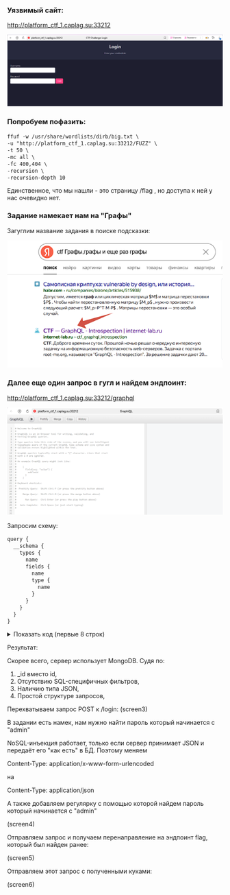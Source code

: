 ### Уязвимый сайт:

http://platform_ctf_1.caplag.su:33212

![](./screens/screen1.PNG)

### Попробуем пофазить:

```
ffuf -w /usr/share/wordlists/dirb/big.txt \
-u "http://platform_ctf_1.caplag.su:33212/FUZZ" \
-t 50 \
-mc all \
-fc 400,404 \
-recursion \
-recursion-depth 10
```

Единственное, что мы нашли - это страницу /flag , но доступа к ней у нас очевидно нет.

### Задание намекает нам на "Графы"

Загуглим название задания в поиске подсказки:

![](./screens/screen2.PNG)

### Далее еще один запрос в гугл и найдем эндпоинт:

http://platform_ctf_1.caplag.su:33212/graphql

![](./screens/screen7.PNG)

Запросим схему:

```
query {
  __schema {
    types {
      name
      fields {
        name
        type {
          name
        }
      }
    }
  }
}
```

<details>
<summary>Показать код (первые 8 строк)</summary>

```json
{
  "data": {
    "__schema": {
      "types": [
        {
          "name": "JSON",
          "fields": null
        },
        {
          "name": "UserStats",
          "fields": [
            {
              "name": "_id",
              "type": {
                "name": "ID"
              }
            },
            {
              "name": "count",
              "type": {
                "name": "Int"
              }
            }
          ]
        },
        {
          "name": "ID",
          "fields": null
        },
        {
          "name": "Int",
          "fields": null
        },
        {
          "name": "Query",
          "fields": [
            {
              "name": "getUserStats",
              "type": {
                "name": null
              }
            }
          ]
        },
        {
          "name": "Boolean",
          "fields": null
        },
        {
          "name": "String",
          "fields": null
        },
        {
          "name": "__Schema",
          "fields": [
            {
              "name": "description",
              "type": {
                "name": "String"
              }
            },
            {
              "name": "types",
              "type": {
                "name": null
              }
            },
            {
              "name": "queryType",
              "type": {
                "name": null
              }
            },
            {
              "name": "mutationType",
              "type": {
                "name": "__Type"
              }
            },
            {
              "name": "subscriptionType",
              "type": {
                "name": "__Type"
              }
            },
            {
              "name": "directives",
              "type": {
                "name": null
              }
            }
          ]
        },
        {
          "name": "__Type",
          "fields": [
            {
              "name": "kind",
              "type": {
                "name": null
              }
            },
            {
              "name": "name",
              "type": {
                "name": "String"
              }
            },
            {
              "name": "description",
              "type": {
                "name": "String"
              }
            },
            {
              "name": "specifiedByUrl",
              "type": {
                "name": "String"
              }
            },
            {
              "name": "fields",
              "type": {
                "name": null
              }
            },
            {
              "name": "interfaces",
              "type": {
                "name": null
              }
            },
            {
              "name": "possibleTypes",
              "type": {
                "name": null
              }
            },
            {
              "name": "enumValues",
              "type": {
                "name": null
              }
            },
            {
              "name": "inputFields",
              "type": {
                "name": null
              }
            },
            {
              "name": "ofType",
              "type": {
                "name": "__Type"
              }
            }
          ]
        },
        {
          "name": "__TypeKind",
          "fields": null
        },
        {
          "name": "__Field",
          "fields": [
            {
              "name": "name",
              "type": {
                "name": null
              }
            },
            {
              "name": "description",
              "type": {
                "name": "String"
              }
            },
            {
              "name": "args",
              "type": {
                "name": null
              }
            },
            {
              "name": "type",
              "type": {
                "name": null
              }
            },
            {
              "name": "isDeprecated",
              "type": {
                "name": null
              }
            },
            {
              "name": "deprecationReason",
              "type": {
                "name": "String"
              }
            }
          ]
        },
        {
          "name": "__InputValue",
          "fields": [
            {
              "name": "name",
              "type": {
                "name": null
              }
            },
            {
              "name": "description",
              "type": {
                "name": "String"
              }
            },
            {
              "name": "type",
              "type": {
                "name": null
              }
            },
            {
              "name": "defaultValue",
              "type": {
                "name": "String"
              }
            },
            {
              "name": "isDeprecated",
              "type": {
                "name": null
              }
            },
            {
              "name": "deprecationReason",
              "type": {
                "name": "String"
              }
            }
          ]
        },
        {
          "name": "__EnumValue",
          "fields": [
            {
              "name": "name",
              "type": {
                "name": null
              }
            },
            {
              "name": "description",
              "type": {
                "name": "String"
              }
            },
            {
              "name": "isDeprecated",
              "type": {
                "name": null
              }
            },
            {
              "name": "deprecationReason",
              "type": {
                "name": "String"
              }
            }
          ]
        },
        {
          "name": "__Directive",
          "fields": [
            {
              "name": "name",
              "type": {
                "name": null
              }
            },
            {
              "name": "description",
              "type": {
                "name": "String"
              }
            },
            {
              "name": "isRepeatable",
              "type": {
                "name": null
              }
            },
            {
              "name": "locations",
              "type": {
                "name": null
              }
            },
            {
              "name": "args",
              "type": {
                "name": null
              }
            }
          ]
        },
        {
          "name": "__DirectiveLocation",
          "fields": null
        }
      ]
    }
  }
}

```
</details>

Результат:


Скорее всего, сервер использует MongoDB.
Судя по:
1) _id вместо id,
2) Отсутствию SQL-специфичных фильтров,
3) Наличию типа JSON,
4) Простой структуре запросов,

Перехватываем запрос POST к /login:
(screen3)

В задании есть намек, нам нужно найти пароль который начинается с "admin"


NoSQL-инъекция работает, только если сервер принимает JSON и передаёт его "как есть" в БД. 
Поэтому меняем

Content-Type: application/x-www-form-urlencoded

на

Content-Type: application/json

А также добавляем регулярку с помощью которой найдем пароль который начинается с "admin"

(screen4)

Отправляем запрос и получаем перенаправление на эндпоинт flag, который был найден ранее:

(screen5)

Отправляем этот запрос с полученными куками:

(screen6)


